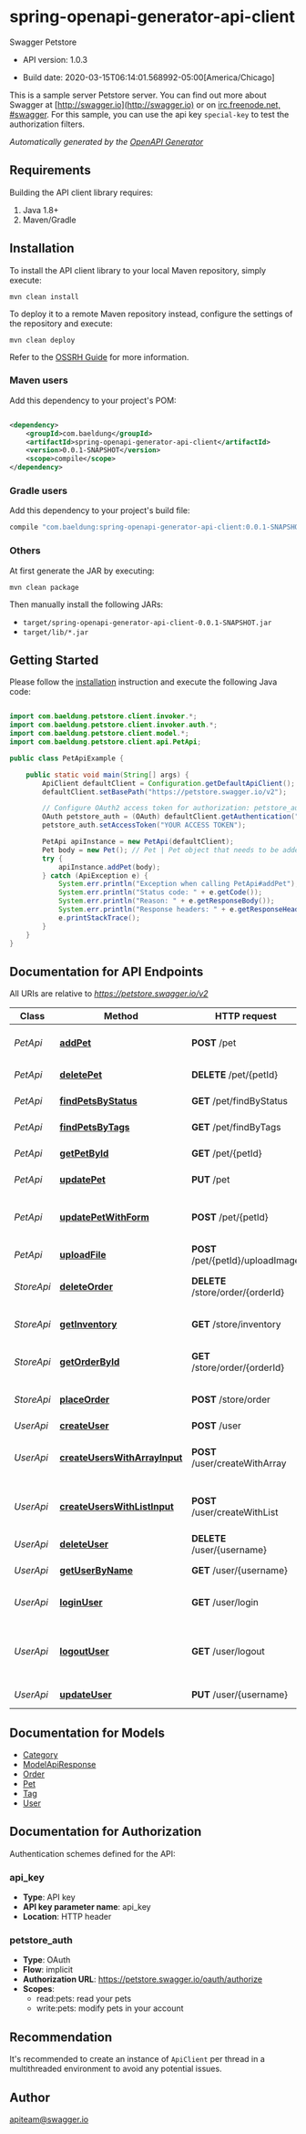 # spring-openapi-generator-api-client

Swagger Petstore

- API version: 1.0.3

- Build date: 2020-03-15T06:14:01.568992-05:00[America/Chicago]

This is a sample server Petstore server. You can find out more about Swagger at [http://swagger.io](http://swagger.io)
or on [irc.freenode.net, #swagger](http://swagger.io/irc/). For this sample, you can use the api key `special-key` to
test the authorization filters.

*Automatically generated by the [OpenAPI Generator](https://openapi-generator.tech)*

## Requirements

Building the API client library requires:

1. Java 1.8+
2. Maven/Gradle

## Installation

To install the API client library to your local Maven repository, simply execute:

```shell
mvn clean install
```

To deploy it to a remote Maven repository instead, configure the settings of the repository and execute:

```shell
mvn clean deploy
```

Refer to the [OSSRH Guide](http://central.sonatype.org/pages/ossrh-guide.html) for more information.

### Maven users

Add this dependency to your project's POM:

```xml

<dependency>
    <groupId>com.baeldung</groupId>
    <artifactId>spring-openapi-generator-api-client</artifactId>
    <version>0.0.1-SNAPSHOT</version>
    <scope>compile</scope>
</dependency>
```

### Gradle users

Add this dependency to your project's build file:

```groovy
compile "com.baeldung:spring-openapi-generator-api-client:0.0.1-SNAPSHOT"
```

### Others

At first generate the JAR by executing:

```shell
mvn clean package
```

Then manually install the following JARs:

- `target/spring-openapi-generator-api-client-0.0.1-SNAPSHOT.jar`
- `target/lib/*.jar`

## Getting Started

Please follow the [installation](#installation) instruction and execute the following Java code:

```java

import com.baeldung.petstore.client.invoker.*;
import com.baeldung.petstore.client.invoker.auth.*;
import com.baeldung.petstore.client.model.*;
import com.baeldung.petstore.client.api.PetApi;

public class PetApiExample {

    public static void main(String[] args) {
        ApiClient defaultClient = Configuration.getDefaultApiClient();
        defaultClient.setBasePath("https://petstore.swagger.io/v2");

        // Configure OAuth2 access token for authorization: petstore_auth
        OAuth petstore_auth = (OAuth) defaultClient.getAuthentication("petstore_auth");
        petstore_auth.setAccessToken("YOUR ACCESS TOKEN");

        PetApi apiInstance = new PetApi(defaultClient);
        Pet body = new Pet(); // Pet | Pet object that needs to be added to the store
        try {
            apiInstance.addPet(body);
        } catch (ApiException e) {
            System.err.println("Exception when calling PetApi#addPet");
            System.err.println("Status code: " + e.getCode());
            System.err.println("Reason: " + e.getResponseBody());
            System.err.println("Response headers: " + e.getResponseHeaders());
            e.printStackTrace();
        }
    }
}

```

## Documentation for API Endpoints

All URIs are relative to *https://petstore.swagger.io/v2*

 Class      | Method                                                                     | HTTP request                      | Description                                  
------------|----------------------------------------------------------------------------|-----------------------------------|----------------------------------------------
 *PetApi*   | [**addPet**](docs/PetApi.md#addPet)                                        | **POST** /pet                     | Add a new pet to the store                   
 *PetApi*   | [**deletePet**](docs/PetApi.md#deletePet)                                  | **DELETE** /pet/{petId}           | Deletes a pet                                
 *PetApi*   | [**findPetsByStatus**](docs/PetApi.md#findPetsByStatus)                    | **GET** /pet/findByStatus         | Finds Pets by status                         
 *PetApi*   | [**findPetsByTags**](docs/PetApi.md#findPetsByTags)                        | **GET** /pet/findByTags           | Finds Pets by tags                           
 *PetApi*   | [**getPetById**](docs/PetApi.md#getPetById)                                | **GET** /pet/{petId}              | Find pet by ID                               
 *PetApi*   | [**updatePet**](docs/PetApi.md#updatePet)                                  | **PUT** /pet                      | Update an existing pet                       
 *PetApi*   | [**updatePetWithForm**](docs/PetApi.md#updatePetWithForm)                  | **POST** /pet/{petId}             | Updates a pet in the store with form data    
 *PetApi*   | [**uploadFile**](docs/PetApi.md#uploadFile)                                | **POST** /pet/{petId}/uploadImage | uploads an image                             
 *StoreApi* | [**deleteOrder**](docs/StoreApi.md#deleteOrder)                            | **DELETE** /store/order/{orderId} | Delete purchase order by ID                  
 *StoreApi* | [**getInventory**](docs/StoreApi.md#getInventory)                          | **GET** /store/inventory          | Returns pet inventories by status            
 *StoreApi* | [**getOrderById**](docs/StoreApi.md#getOrderById)                          | **GET** /store/order/{orderId}    | Find purchase order by ID                    
 *StoreApi* | [**placeOrder**](docs/StoreApi.md#placeOrder)                              | **POST** /store/order             | Place an order for a pet                     
 *UserApi*  | [**createUser**](docs/UserApi.md#createUser)                               | **POST** /user                    | Create user                                  
 *UserApi*  | [**createUsersWithArrayInput**](docs/UserApi.md#createUsersWithArrayInput) | **POST** /user/createWithArray    | Creates list of users with given input array 
 *UserApi*  | [**createUsersWithListInput**](docs/UserApi.md#createUsersWithListInput)   | **POST** /user/createWithList     | Creates list of users with given input array 
 *UserApi*  | [**deleteUser**](docs/UserApi.md#deleteUser)                               | **DELETE** /user/{username}       | Delete user                                  
 *UserApi*  | [**getUserByName**](docs/UserApi.md#getUserByName)                         | **GET** /user/{username}          | Get user by user name                        
 *UserApi*  | [**loginUser**](docs/UserApi.md#loginUser)                                 | **GET** /user/login               | Logs user into the system                    
 *UserApi*  | [**logoutUser**](docs/UserApi.md#logoutUser)                               | **GET** /user/logout              | Logs out current logged in user session      
 *UserApi*  | [**updateUser**](docs/UserApi.md#updateUser)                               | **PUT** /user/{username}          | Updated user                                 

## Documentation for Models

- [Category](docs/Category.md)
- [ModelApiResponse](docs/ModelApiResponse.md)
- [Order](docs/Order.md)
- [Pet](docs/Pet.md)
- [Tag](docs/Tag.md)
- [User](docs/User.md)

## Documentation for Authorization

Authentication schemes defined for the API:

### api_key

- **Type**: API key
- **API key parameter name**: api_key
- **Location**: HTTP header

### petstore_auth

- **Type**: OAuth
- **Flow**: implicit
- **Authorization URL**: https://petstore.swagger.io/oauth/authorize
- **Scopes**:
    - read:pets: read your pets
    - write:pets: modify pets in your account

## Recommendation

It's recommended to create an instance of `ApiClient` per thread in a multithreaded environment to avoid any potential
issues.

## Author

apiteam@swagger.io

